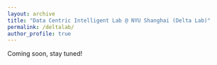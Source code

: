 ```yaml
---
layout: archive
title: "Data Centric Intelligent Lab @ NYU Shanghai (Delta Lab)"
permalink: /deltalab/
author_profile: true
---
```


Coming soon, stay tuned!
